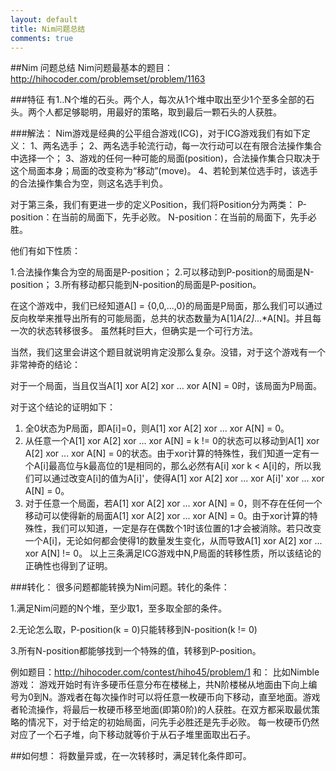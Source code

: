 ```yaml
---
layout: default
title: Nim问题总结
comments: true
---
```


##Nim 问题总结
Nim问题最基本的题目：http://hihocoder.com/problemset/problem/1163

###特征
有1..N个堆的石头。两个人，每次从1个堆中取出至少1个至多全部的石头。两个人都足够聪明，用最好的策略，取到最后一颗石头的人获胜。

###解法：
Nim游戏是经典的公平组合游戏(ICG)，对于ICG游戏我们有如下定义：
1、两名选手；
2、两名选手轮流行动，每一次行动可以在有限合法操作集合中选择一个；
3、游戏的任何一种可能的局面(position)，合法操作集合只取决于这个局面本身；局面的改变称为“移动”(move)。
4、若轮到某位选手时，该选手的合法操作集合为空，则这名选手判负。

对于第三条，我们有更进一步的定义Position，我们将Position分为两类：
P-position：在当前的局面下，先手必败。
N-position：在当前的局面下，先手必胜。

他们有如下性质：

1.合法操作集合为空的局面是P-position；
2.可以移动到P-position的局面是N-position；
3.所有移动都只能到N-position的局面是P-position。

在这个游戏中，我们已经知道A[] = {0,0,...,0}的局面是P局面，那么我们可以通过反向枚举来推导出所有的可能局面，总共的状态数量为A[1]*A[2]*...*A[N]。并且每一次的状态转移很多。
虽然耗时巨大，但确实是一个可行方法。

当然，我们这里会讲这个题目就说明肯定没那么复杂。没错，对于这个游戏有一个非常神奇的结论：

对于一个局面，当且仅当A[1] xor A[2] xor ... xor A[N] = 0时，该局面为P局面。

对于这个结论的证明如下：
1. 全0状态为P局面，即A[i]=0，则A[1] xor A[2] xor ... xor A[N] = 0。
2. 从任意一个A[1] xor A[2] xor ... xor A[N] = k != 0的状态可以移动到A[1] xor A[2] xor ... xor A[N] = 0的状态。由于xor计算的特殊性，我们知道一定有一个A[i]最高位与k最高位的1是相同的，那么必然有A[i] xor k < A[i]的，所以我们可以通过改变A[i]的值为A[i]'，使得A[1] xor A[2] xor ... xor A[i]' xor ... xor A[N] = 0。
3. 对于任意一个局面，若A[1] xor A[2] xor ... xor A[N] = 0，则不存在任何一个移动可以使得新的局面A[1] xor A[2] xor ... xor A[N] = 0。由于xor计算的特殊性，我们可以知道，一定是存在偶数个1时该位置的1才会被消除。若只改变一个A[i]，无论如何都会使得1的数量发生变化，从而导致A[1] xor A[2] xor ... xor A[N] != 0。
以上三条满足ICG游戏中N,P局面的转移性质，所以该结论的正确性也得到了证明。

###转化：
很多问题都能转换为Nim问题。转化的条件：

1.满足Nim问题的N个堆，至少取1，至多取全部的条件。

2.无论怎么取，P-position(k = 0)只能转移到N-position(k != 0)

3.所有N-position都能够找到一个特殊的值，转移到P-position。

例如题目：http://hihocoder.com/contest/hiho45/problem/1
和：
比如Nimble游戏：
游戏开始时有许多硬币任意分布在楼梯上，共N阶楼梯从地面由下向上编号为0到N。游戏者在每次操作时可以将任意一枚硬币向下移动，直至地面。游戏者轮流操作，将最后一枚硬币移至地面(即第0阶)的人获胜。在双方都采取最优策略的情况下，对于给定的初始局面，问先手必胜还是先手必败。
每一枚硬币仍然对应了一个石子堆，向下移动就等价于从石子堆里面取出石子。

##如何想：
将数量异或，在一次转移时，满足转化条件即可。

